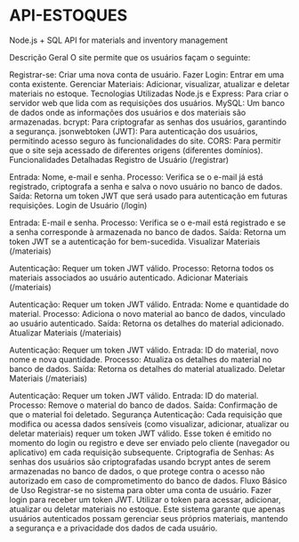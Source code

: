 # API-ESTOQUES
 Node.js + SQL API for materials and inventory management
 
Descrição Geral
O site permite que os usuários façam o seguinte:

Registrar-se: Criar uma nova conta de usuário.
Fazer Login: Entrar em uma conta existente.
Gerenciar Materiais: Adicionar, visualizar, atualizar e deletar materiais no estoque.
Tecnologias Utilizadas
Node.js e Express: Para criar o servidor web que lida com as requisições dos usuários.
MySQL: Um banco de dados onde as informações dos usuários e dos materiais são armazenadas.
bcrypt: Para criptografar as senhas dos usuários, garantindo a segurança.
jsonwebtoken (JWT): Para autenticação dos usuários, permitindo acesso seguro às funcionalidades do site.
CORS: Para permitir que o site seja acessado de diferentes origens (diferentes domínios).
Funcionalidades Detalhadas
Registro de Usuário (/registrar)

Entrada: Nome, e-mail e senha.
Processo: Verifica se o e-mail já está registrado, criptografa a senha e salva o novo usuário no banco de dados.
Saída: Retorna um token JWT que será usado para autenticação em futuras requisições.
Login de Usuário (/login)

Entrada: E-mail e senha.
Processo: Verifica se o e-mail está registrado e se a senha corresponde à armazenada no banco de dados.
Saída: Retorna um token JWT se a autenticação for bem-sucedida.
Visualizar Materiais (/materiais)

Autenticação: Requer um token JWT válido.
Processo: Retorna todos os materiais associados ao usuário autenticado.
Adicionar Materiais (/materiais)

Autenticação: Requer um token JWT válido.
Entrada: Nome e quantidade do material.
Processo: Adiciona o novo material ao banco de dados, vinculado ao usuário autenticado.
Saída: Retorna os detalhes do material adicionado.
Atualizar Materiais (/materiais)

Autenticação: Requer um token JWT válido.
Entrada: ID do material, novo nome e nova quantidade.
Processo: Atualiza os detalhes do material no banco de dados.
Saída: Retorna os detalhes do material atualizado.
Deletar Materiais (/materiais)

Autenticação: Requer um token JWT válido.
Entrada: ID do material.
Processo: Remove o material do banco de dados.
Saída: Confirmação de que o material foi deletado.
Segurança
Autenticação: Cada requisição que modifica ou acessa dados sensíveis (como visualizar, adicionar, atualizar ou deletar materiais) requer um token JWT válido. Esse token é emitido no momento do login ou registro e deve ser enviado pelo cliente (navegador ou aplicativo) em cada requisição subsequente.
Criptografia de Senhas: As senhas dos usuários são criptografadas usando bcrypt antes de serem armazenadas no banco de dados, o que protege contra o acesso não autorizado em caso de comprometimento do banco de dados.
Fluxo Básico de Uso
Registrar-se no sistema para obter uma conta de usuário.
Fazer login para receber um token JWT.
Utilizar o token para acessar, adicionar, atualizar ou deletar materiais no estoque.
Este sistema garante que apenas usuários autenticados possam gerenciar seus próprios materiais, mantendo a segurança e a privacidade dos dados de cada usuário.
